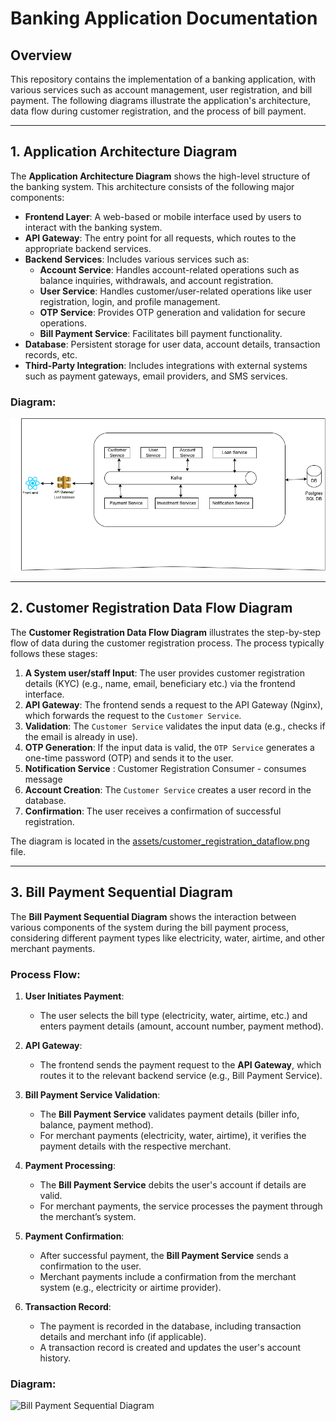# Banking Application Documentation

## Overview

This repository contains the implementation of a banking application, with various services such as account management, user registration, and bill payment. The following diagrams illustrate the application's architecture, data flow during customer registration, and the process of bill payment.

---

## 1. Application Architecture Diagram

The **Application Architecture Diagram** shows the high-level structure of the banking system. This architecture consists of the following major components:

- **Frontend Layer**: A web-based or mobile interface used by users to interact with the banking system.
- **API Gateway**: The entry point for all requests, which routes to the appropriate backend services.
- **Backend Services**: Includes various services such as:
    - **Account Service**: Handles account-related operations such as balance inquiries, withdrawals, and account registration.
    - **User Service**: Handles customer/user-related operations like user registration, login, and profile management.
    - **OTP Service**: Provides OTP generation and validation for secure operations.
    - **Bill Payment Service**: Facilitates bill payment functionality.
- **Database**: Persistent storage for user data, account details, transaction records, etc.
- **Third-Party Integration**: Includes integrations with external systems such as payment gateways, email providers, and SMS services.


### Diagram:
![Application Architecture Diagram](assets/banking%20application%20architecture%20diagram.drawio.png)

---

## 2. Customer Registration Data Flow Diagram

The **Customer Registration Data Flow Diagram** illustrates the step-by-step flow of data during the customer registration process. The process typically follows these stages:

1. **A System user/staff Input**: The user provides customer registration details (KYC) (e.g., name, email, beneficiary etc.) via the frontend interface.
2. **API Gateway**: The frontend sends a request to the API Gateway (Nginx), which forwards the request to the `Customer Service`.
3. **Validation**: The `Customer Service` validates the input data (e.g., checks if the email is already in use).
4. **OTP Generation**: If the input data is valid, the `OTP Service` generates a one-time password (OTP) and sends it to the user.
5. **Notification Service** : Customer Registration Consumer - consumes message
6. **Account Creation**: The `Customer Service` creates a user record in the database.
7. **Confirmation**: The user receives a confirmation of successful registration.

The diagram is located in the [assets/customer_registration_dataflow.png](assets/customer_registration_dataflow.png) file.

---

## 3. Bill Payment Sequential Diagram

The **Bill Payment Sequential Diagram** shows the interaction between various components of the system during the bill payment process, considering different payment types like electricity, water, airtime, and other merchant payments.

### Process Flow:

1. **User Initiates Payment**:
    - The user selects the bill type (electricity, water, airtime, etc.) and enters payment details (amount, account number, payment method).

2. **API Gateway**:
    - The frontend sends the payment request to the **API Gateway**, which routes it to the relevant backend service (e.g., Bill Payment Service).

3. **Bill Payment Service Validation**:
    - The **Bill Payment Service** validates payment details (biller info, balance, payment method).
    - For merchant payments (electricity, water, airtime), it verifies the payment details with the respective merchant.

4. **Payment Processing**:
    - The **Bill Payment Service** debits the user's account if details are valid.
    - For merchant payments, the service processes the payment through the merchant’s system.

5. **Payment Confirmation**:
    - After successful payment, the **Bill Payment Service** sends a confirmation to the user.
    - Merchant payments include a confirmation from the merchant system (e.g., electricity or airtime provider).

6. **Transaction Record**:
    - The payment is recorded in the database, including transaction details and merchant info (if applicable).
    - A transaction record is created and updates the user's account history.

### Diagram:
![Bill Payment Sequential Diagram](assets/bill_payment_sequential.png)



